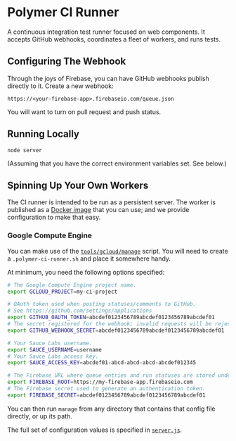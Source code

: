 Polymer CI Runner
=================

A continuous integration test runner focused on web components. It accepts 
GitHub webhooks, coordinates a fleet of workers, and runs tests.


Configuring The Webhook
-----------------------

Through the joys of Firebase, you can have GitHub webhooks publish directly to
it. Create a new webhook:

`https://<your-firebase-app>.firebaseio.com/queue.json`

You will want to turn on pull request and push status.


Running Locally
---------------

`node server`

(Assuming that you have the correct environment variables set. See below.)


Spinning Up Your Own Workers
----------------------------

The CI runner is intended to be run as a persistent server. The worker is published as a [Docker image](https://registry.hub.docker.com/u/polymerlabs/ci-runner/)
that you can use; and we provide configuration to make that easy.


### Google Compute Engine

You can make use of the [`tools/gcloud/manage`](tools/gcloud/manage) script.
You will need to create a `.polymer-ci-runner.sh` and place it somewhere handy.

At minimum, you need the following options specified:

```sh
# The Google Compute Engine project name.
export GCLOUD_PROJECT=my-ci-project

# OAuth token used when posting statuses/comments to GitHub.
# See https://github.com/settings/applications
export GITHUB_OAUTH_TOKEN=abcdef0123456789abcdef0123456789abcdef01
# The secret registered for the webhook; invalid requests will be rejected.
export GITHUB_WEBHOOK_SECRET=abcdef0123456789abcdef0123456789abcdef01

# Your Sauce Labs username.
export SAUCE_USERNAME=username
# Your Sauce Labs access key.
export SAUCE_ACCESS_KEY=abcdef01-abcd-abcd-abcd-abcdef012345

# The Firebase URL where queue entries and run statuses are stored under.
export FIREBASE_ROOT=https://my-firebase-app.firebaseio.com
# The Firebase secret used to generate an authentication token.
export FIREBASE_SECRET=abcdef0123456789abcdef0123456789abcdef01
```

You can then run `manage` from any directory that contains that config file
directly, or up its path.

The full set of configuration values is specified in
[`server.js`](server.js#L15-47).
